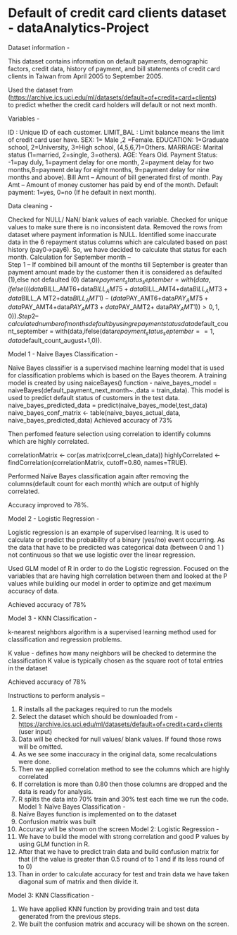 # Default of credit card clients dataset - dataAnalytics-Project

Dataset information - 

This dataset contains information on default payments, demographic factors, credit data, history of payment, and bill statements of credit card clients in Taiwan from April 2005 to September 2005.

Used the dataset from (https://archive.ics.uci.edu/ml/datasets/default+of+credit+card+clients) to predict whether the credit card holders will default or not next month.

Variables - 

ID : Unique ID of each customer. 
LIMIT_BAL : Limit balance means the limit of credit card user have.
SEX: 1= Male ,2 =Female. 
EDUCATION: 1=Graduate school, 2=University, 3=High school, (4,5,6,7)=Others. 
MARRIAGE: Marital status (1=married, 2=single, 3=others). 
AGE: Years Old. 
Payment Status: -1=pay duly, 1=payment delay for one month, 2=payment delay for two months,8=payment delay for eight months, 9=payment delay for nine months and above). 
Bill Amt – Amount of bill generated first of month. 
Pay Amt – Amount of money customer has paid by end of the month. 
Default payment: 1=yes, 0=no (If he default in next month). 


Data cleaning - 

Checked for NULL/ NaN/ blank values of each variable. 
Checked for unique values to make sure there is no inconsistent data. 
Removed the rows from dataset where payment information is NULL. 
Identified some inaccurate data in the 6 repayment status columns which are calculated based on past history (pay0->pay6). So, we have decided to calculate that status for each month. 
Calculation for September month –       
Step 1 – If combined bill amount of the months till September is greater than payment amount made by the customer then it is considered as defaulted (1),else not defaulted (0)
	data$repayment_status_september = with(data, 	ifelse(((data$BILL_AMT6+data$BILL_AMT5+data$BILL_AMT4+data$BILL_AMT3+data$BILL_A	MT2+data$BILL_AMT1)-	(data$PAY_AMT6+data$PAY_AMT5+data$PAY_AMT4+data$PAY_AMT3+data$PAY_AMT2+	data$PAY_AMT1)) > 0, 1, 0)). 
Step 2 – calculated number of months default by using repayment status
	data$default_count_september = with(data,ifelse(data$repayment_status_september == 	1,data$default_count_august+1,0)). 



Model 1 - Naive Bayes Classification -

Naïve Bayes classifier is a supervised machine learning model that is used for classification problems which is based on the Bayes theorem.
A training model is created by using naiceBayes() function - naive_bayes_model = naiveBayes(default_payment_next_month~.,data = train_data). 
This model is used to predict default status of customers in the test data.  
	naive_bayes_predicted_data = predict(naive_bayes_model,test_data)
	naive_bayes_conf_matrix <- table(naive_bayes_actual_data, 	naive_bayes_predicted_data)
Achieved accuracy of 73%   

Then perfomed feature selection using correlation to identify columns which are highly correlated.

correlationMatrix <- 	cor(as.matrix(correl_clean_data))
	highlyCorrelated <- 	findCorrelation(correlationMatrix, 	cutoff=0.80, 	names=TRUE). 
  
Performed Naïve Bayes classification again after removing the columns(default count for each month) which are output of highly correlated.

Accuracy improved to 78%. 

Model 2 - Logistic Regression -

Logistic regression is an example of supervised learning. It is used to calculate or predict the probability of a binary (yes/no) event occurring.
As the data that have to be predicted was categorical data (between 0 and 1 ) not continuous so that we use logistic over the linear regression.

Used GLM model of R in order to do the Logistic regression.
Focused on the variables that are having high correlation between them and looked at the P values while building our model in order to optimize and get maximum accuracy of data.

Achieved accuracy of 78%

Model 3 - KNN Classification - 

k-nearest neighbors algorithm is a supervised learning method used for classification and regression problems.

K value - defines how many neighbors will be checked to determine the classification
K value is typically chosen as the square root of total entries in the dataset

Achieved accuracy of 78%



Instructions to perform analysis – 
1.	R installs all the packages required to run the models
2.	Select the dataset which should be downloaded from - https://archive.ics.uci.edu/ml/datasets/default+of+credit+card+clients (user input)
3.	Data will be checked for null values/ blank values. If found those rows will be omitted.
4.	As we see some inaccuracy in the original data, some recalculations were done.
5.	Then we applied correlation method to see the columns which are highly correlated
6.	If correlation is more than 0.80 then those columns are dropped and the data is ready for analysis.
7.	R splits the data into 70% train and 30% test each time we run the code.
Model 1: Naïve Bayes Classification - 
1.	Naïve Bayes function is implemented on to the dataset
2.	Confusion matrix was built
3.	Accuracy will be shown on the screen
Model 2: Logistic Regression -
1.	We have to build the model with strong correlation and good P values by using GLM function in R.
2.	After that we have to predict train data and build confusion matrix for that (if the value is greater than 0.5 round of to 1 and if its less round of to 0)
3.	Than in order to calculate accuracy for test and train data we have taken diagonal sum of matrix and then divide it. 

Model 3: KNN Classification -
1.	We have applied KNN function by providing train and test data generated from the previous steps.
2.	We built the confusion matrix and accuracy will be shown on the screen.


